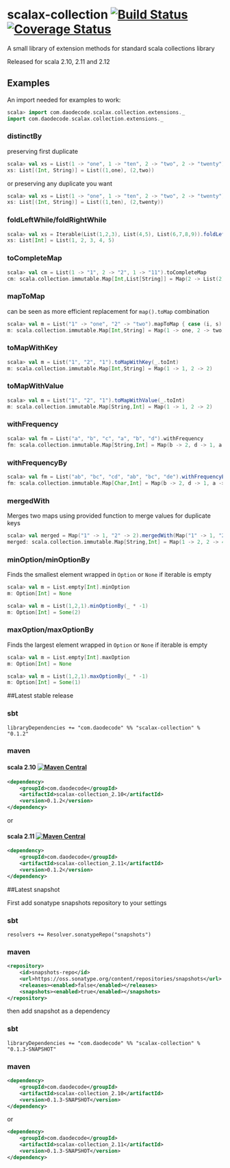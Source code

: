 scalax-collection [![Build Status](https://travis-ci.org/jozic/scalax-collection.svg?branch=master)](https://travis-ci.org/jozic/scalax-collection) [![Coverage Status](https://coveralls.io/repos/jozic/scalax-collection/badge.svg)](https://coveralls.io/r/jozic/scalax-collection)
=================

A small library of extension methods for standard scala collections library

Released for scala 2.10, 2.11 and 2.12

## Examples

An import needed for examples to work:
```scala
scala> import com.daodecode.scalax.collection.extensions._
import com.daodecode.scalax.collection.extensions._
```

### distinctBy

preserving first duplicate
```scala
scala> val xs = List(1 -> "one", 1 -> "ten", 2 -> "two", 2 -> "twenty").distinctBy(_._1)
xs: List[(Int, String)] = List((1,one), (2,two))
```

or preserving any duplicate you want
```scala
scala> val xs = List(1 -> "one", 1 -> "ten", 2 -> "two", 2 -> "twenty").distinctBy(_._1, takeFirst = _._2.length > _._2.length)
xs: List[(Int, String)] = List((1,ten), (2,twenty))
```

### foldLeftWhile/foldRightWhile

```scala
scala> val xs = Iterable(List(1,2,3), List(4,5), List(6,7,8,9)).foldLeftWhile(List.empty[Int])(_.size < 4){ case (acc, l) => acc ++ l }
xs: List[Int] = List(1, 2, 3, 4, 5)
```

### toCompleteMap

```scala
scala> val cm = List(1 -> "1", 2 -> "2", 1 -> "11").toCompleteMap
cm: scala.collection.immutable.Map[Int,List[String]] = Map(2 -> List(2), 1 -> List(1, 11))
```

### mapToMap

can be seen as more efficient replacement for `map().toMap` combination

```scala
scala> val m = List("1" -> "one", "2" -> "two").mapToMap { case (i, s) => i.toInt -> s }
m: scala.collection.immutable.Map[Int,String] = Map(1 -> one, 2 -> two)
```

### toMapWithKey

```scala
scala> val m = List("1", "2", "1").toMapWithKey(_.toInt)
m: scala.collection.immutable.Map[Int,String] = Map(1 -> 1, 2 -> 2)
```

### toMapWithValue

```scala
scala> val m = List("1", "2", "1").toMapWithValue(_.toInt)
m: scala.collection.immutable.Map[String,Int] = Map(1 -> 1, 2 -> 2)
```

### withFrequency

```scala
scala> val fm = List("a", "b", "c", "a", "b", "d").withFrequency
fm: scala.collection.immutable.Map[String,Int] = Map(b -> 2, d -> 1, a -> 2, c -> 1)
```

### withFrequencyBy

```scala
scala> val fm = List("ab", "bc", "cd", "ab", "bc", "de").withFrequencyBy(_.head)
fm: scala.collection.immutable.Map[Char,Int] = Map(b -> 2, d -> 1, a -> 2, c -> 1)
```

### mergedWith

Merges two maps using provided function to merge values for duplicate keys
```scala
scala> val merged = Map("1" -> 1, "2" -> 2).mergedWith(Map("1" -> 1, "2" -> 2))(_ + _)
merged: scala.collection.immutable.Map[String,Int] = Map(1 -> 2, 2 -> 4)
```

### minOption/minOptionBy

Finds the smallest element wrapped in `Option` or `None` if iterable is empty
```scala
scala> val m = List.empty[Int].minOption
m: Option[Int] = None

scala> val m = List(1,2,1).minOptionBy(_ * -1)
m: Option[Int] = Some(2)
```

### maxOption/maxOptionBy

Finds the largest element wrapped in `Option` or `None` if iterable is empty
```scala
scala> val m = List.empty[Int].maxOption
m: Option[Int] = None

scala> val m = List(1,2,1).maxOptionBy(_ * -1)
m: Option[Int] = Some(1)
```

##Latest stable release

### sbt
```
libraryDependencies += "com.daodecode" %% "scalax-collection" % "0.1.2"
```
### maven
#### scala 2.10 [![Maven Central](https://maven-badges.herokuapp.com/maven-central/com.daodecode/scalax-collection_2.10/badge.svg)](https://maven-badges.herokuapp.com/maven-central/com.daodecode/scalax-collection_2.10)
``` xml
<dependency>
    <groupId>com.daodecode</groupId>
    <artifactId>scalax-collection_2.10</artifactId>
    <version>0.1.2</version>
</dependency>
```
or
#### scala 2.11 [![Maven Central](https://maven-badges.herokuapp.com/maven-central/com.daodecode/scalax-collection_2.11/badge.svg)](https://maven-badges.herokuapp.com/maven-central/com.daodecode/scalax-collection_2.11)

``` xml
<dependency>
    <groupId>com.daodecode</groupId>
    <artifactId>scalax-collection_2.11</artifactId>
    <version>0.1.2</version>
</dependency>
```

##Latest snapshot

First add sonatype snapshots repository to your settings

### sbt

`resolvers += Resolver.sonatypeRepo("snapshots")`

### maven

``` xml
<repository>
    <id>snapshots-repo</id>
    <url>https://oss.sonatype.org/content/repositories/snapshots</url>
    <releases><enabled>false</enabled></releases>
    <snapshots><enabled>true</enabled></snapshots>
</repository>
```

then add snapshot as a dependency

### sbt
```
libraryDependencies += "com.daodecode" %% "scalax-collection" % "0.1.3-SNAPSHOT"
```
### maven
``` xml
<dependency>
    <groupId>com.daodecode</groupId>
    <artifactId>scalax-collection_2.10</artifactId>
    <version>0.1.3-SNAPSHOT</version>
</dependency>
```
or
``` xml
<dependency>
    <groupId>com.daodecode</groupId>
    <artifactId>scalax-collection_2.11</artifactId>
    <version>0.1.3-SNAPSHOT</version>
</dependency>
```

